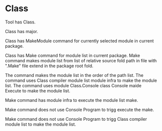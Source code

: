 # Class

Tool has Class.

Class has major.

Class has MakeModule command for currently selected module in current package.

Class has Make command for module list in current package.
Make command makes module list from list of relative source fold path
in file with ".Make" file extend in the package root fold.

The command makes the module list in the order of the path list.
The command uses Class compiler module list module infra to make 
the module list.
The command uses module Class.Console class Console maide Execute
to make the module list.

Make command has module infra to execute the module list make.

Make command does not use Console Program to trigg execute the make.

Make command does not use Console Program to trigg Class compiler module list
to make the module list.